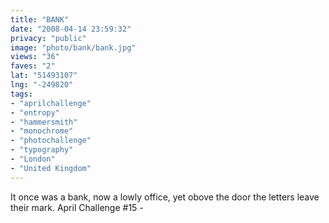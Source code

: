 ```yaml
---
title: "BANK"
date: "2008-04-14 23:59:32"
privacy: "public"
image: "photo/bank/bank.jpg"
views: "36"
faves: "2"
lat: "51493107"
lng: "-249820"
tags:
- "aprilchallenge"
- "entropy"
- "hammersmith"
- "monochrome"
- "photochallenge"
- "typography"
- "London"
- "United Kingdom"
---
```

It once was a bank, now a lowly office, yet obove the door the letters leave their mark. April Challenge #15 - <a href="/photos/2008/04/15/bank"></a>
